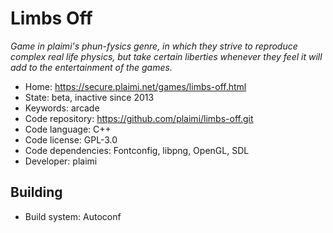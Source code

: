 # Limbs Off

_Game in plaimi's phun-fysics genre, in which they strive to reproduce complex real life physics, but take certain liberties whenever they feel it will add to the entertainment of the games._

- Home: https://secure.plaimi.net/games/limbs-off.html
- State: beta, inactive since 2013
- Keywords: arcade
- Code repository: https://github.com/plaimi/limbs-off.git
- Code language: C++
- Code license: GPL-3.0
- Code dependencies: Fontconfig, libpng, OpenGL, SDL
- Developer: plaimi

## Building

- Build system: Autoconf
